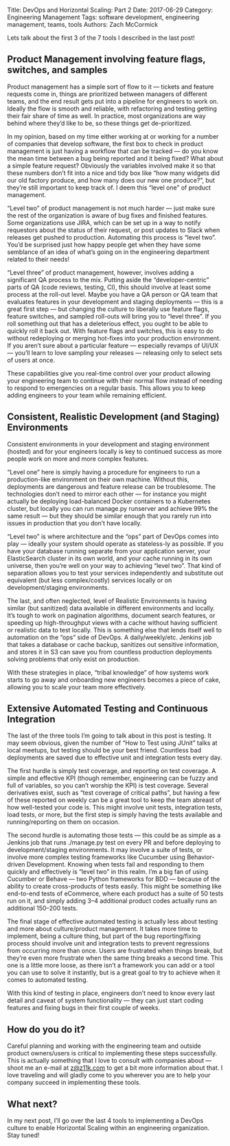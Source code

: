 Title: DevOps and Horizontal Scaling: Part 2
Date: 2017-06-29
Category: Engineering Management
Tags: software development, engineering management, teams, tools
Authors: Zach McCormick

Lets talk about the first 3 of the 7 tools I described in the last post!

## Product Management involving feature flags, switches, and samples

Product management has a simple sort of flow to it — tickets and feature requests come in, things are prioritized
between managers of different teams, and the end result gets put into a pipeline for engineers to work on. Ideally
the flow is smooth and reliable, with refactoring and testing getting their fair share of time as well. In practice,
most organizations are way behind where they’d like to be, so these things get de-prioritized.

In my opinion, based on my time either working at or working for a number of companies that develop software, the
first box to check in product management is just having a workflow that can be tracked — do you know the mean
time between a bug being reported and it being fixed? What about a simple feature request? Obviously the variables
involved make it so that these numbers don’t fit into a nice and tidy box like “how many widgets did our old
factory produce, and how many does our new one produce?”, but they’re still important to keep track of. I deem
this “level one” of product management.

“Level two” of product management is not much harder — just make sure the rest of the organization is aware
of bug fixes and finished features. Some organizations use JIRA, which can be set up in a way to notify requestors
about the status of their request, or post updates to Slack when releases get pushed to production. Automating
this process is “level two”. You’d be surprised just how happy people get when they have some semblance of
an idea of what’s going on in the engineering department related to their needs!

“Level three” of product management, however, involves adding a significant QA process to the mix. Putting
aside the “developer-centric” parts of QA (code reviews, testing, CI), this should involve at least some
process at the roll-out level. Maybe you have a QA person or QA team that evaluates features in your development
and staging deployments — this is a great first step — but changing the culture to liberally use feature flags,
feature switches, and sampled roll-outs will bring you to “level three”. If you roll something out that has
a deleterious effect, you ought to be able to quickly roll it back out. With feature flags and switches, this is
easy to do without redeploying or merging hot-fixes into your production environment. If you aren’t sure about a
particular feature — especially revamps of UI/UX — you’ll learn to love sampling your releases — releasing
only to select sets of users at once.

These capabilities give you real-time control over your product allowing your engineering team to continue with
their normal flow instead of needing to respond to emergencies on a regular basis. This allows you to keep adding
engineers to your team while remaining efficient.

## Consistent, Realistic Development (and Staging) Environments

Consistent environments in your development and staging environment (hosted) and for your engineers locally is
key to continued success as more people work on more and more complex features.

“Level one” here is simply having a procedure for engineers to run a production-like environment on their own
machine. Without this, deployments are dangerous and feature release can be troublesome. The technologies don’t
need to mirror each other — for instance you might actually be deploying load-balanced Docker containers to
a Kubernetes cluster, but locally you can run manage.py runserver and achieve 99% the same result — but they
should be similar enough that you rarely run into issues in production that you don’t have locally.

“Level two” is where architecture and the “ops” part of DevOps comes into play — ideally your system
should operate as stateless-ly as possible. If you have your database running separate from your application server,
your ElasticSearch cluster in its own world, and your cache running in its own universe, then you’re well on
your way to achieving “level two”. That kind of separation allows you to test your services independently and
substitute out equivalent (but less complex/costly) services locally or on development/staging environments.

The last, and often neglected, level of Realistic Environments is having similar (but sanitized) data available
in different environments and locally. It’s tough to work on pagination algorithms, document search features,
or speeding up high-throughput views with a cache without having sufficient or realistic data to test locally. This
is something else that lends itself well to automation on the “ops” side of DevOps. A daily/weekly/etc. Jenkins
job that takes a database or cache backup, sanitizes out sensitive information, and stores it in S3 can save you
from countless production deployments solving problems that only exist on production.

With these strategies in place, “tribal knowledge” of how systems work starts to go away and onboarding new
engineers becomes a piece of cake, allowing you to scale your team more effectively.

## Extensive Automated Testing and Continuous Integration

The last of the three tools I’m going to talk about in this post is testing. It may seem obvious, given the
number of “How to Test using JUnit” talks at local meetups, but testing should be your best friend. Countless
bad deployments are saved due to effective unit and integration tests every day.

The first hurdle is simply test coverage, and reporting on test coverage. A simple and effective KPI (though remember,
engineering can be fuzzy and full of variables, so you can’t worship the KPI) is test coverage. Several derivatives
exist, such as “test coverage of critical paths”, but having a few of these reported on weekly can be a great
tool to keep the team abreast of how well-tested your code is. This might involve unit tests, integration tests,
load tests, or more, but the first step is simply having the tests available and running/reporting on them on occasion.

The second hurdle is automating those tests — this could be as simple as a Jenkins job that runs ./manage.py
test on every PR and before deploying to development/staging environments. It may involve a suite of tests,
or involve more complex testing frameworks like Cucumber using Behavior-driven Development. Knowing when tests
fail and responding to them quickly and effectively is “level two” in this realm. I’m a big fan of using
Cucumber or Behave — two Python frameworks for BDD — because of the ability to create cross-products of tests
easily. This might be something like end-to-end tests of eCommerce, where each product has a suite of 50 tests
run on it, and simply adding 3–4 additional product codes actually runs an additional 150–200 tests.

The final stage of effective automated testing is actually less about testing and more about culture/product
management. It takes more time to implement, being a culture thing, but part of the bug reporting/fixing process
should involve unit and integration tests to prevent regressions from occurring more than once. Users are frustrated
when things break, but they’re even more frustrate when the same thing breaks a second time. This one is a little
more loose, as there isn’t a framework you can add or a tool you can use to solve it instantly, but is a great
goal to try to achieve when it comes to automated testing.

With this kind of testing in place, engineers don’t need to know every last detail and caveat of system
functionality — they can just start coding features and fixing bugs in their first couple of weeks.

## How do you do it?

Careful planning and working with the engineering team and outside product owners/users is critical to implementing
these steps successfully. This is actually something that I love to consult with companies about — shoot me an
e-mail at [z@z11k.com](mailto:z@z11k.com) to get a bit more information about that. I
love traveling and will gladly come to you wherever you are to help your company succeed in implementing these tools.

## What next?

In my next post, I’ll go over the last 4 tools to implementing a DevOps culture to enable Horizontal Scaling
within an engineering organization. Stay tuned!
